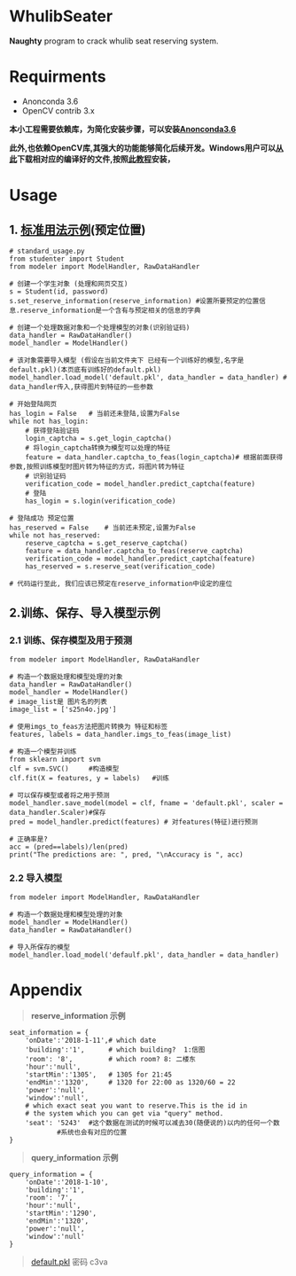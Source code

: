 # WhulibSeater

**Naughty** program to crack whulib seat reserving system.
# Requirments
* Anonconda 3.6
* OpenCV contrib 3.x 

**本小工程需要依赖库，为简化安装步骤，可以安装[Anonconda3.6](https://www.anaconda.com/download/)**

**此外,也依赖OpenCV库,其强大的功能能够简化后续开发。Windows用户可以[从此](https://www.lfd.uci.edu/~gohlke/pythonlibs/#opencv)下载相对应的编译好的文件,按照[此教程](https://www.solarianprogrammer.com/2016/09/17/install-opencv-3-with-python-3-on-windows/)安装，**
# Usage
## 1. [标准用法示例](https://github.com/JinlongLi2016/WhulibSeater/blob/master/standard_usage.py)(预定位置)
	# standard_usage.py
	from studenter import Student
	from modeler import ModelHandler, RawDataHandler
	
	# 创建一个学生对象 (处理和网页交互)
	s = Student(id, password)
	s.set_reserve_information(reserve_information) #设置所要预定的位置信息.reserve_information是一个含有与预定相关的信息的字典
	
	# 创建一个处理数据对象和一个处理模型的对象(识别验证码)
	data_handler = RawDataHandler()
	model_handler = ModelHandler()

	# 该对象需要导入模型 (假设在当前文件夹下 已经有一个训练好的模型,名字是default.pkl)(本页底有训练好的default.pkl)
	model_handler.load_model('default.pkl', data_handler = data_handler) # data_handler传入,获得图片到特征的一些参数
	
	# 开始登陆网页
	has_login = False 	# 当前还未登陆,设置为False
	while not has_login:	
		# 获得登陆验证码
		login_captcha = s.get_login_captcha()
		# 将login_captcha转换为模型可以处理的特征
		feature = data_handler.captcha_to_feas(login_captcha)# 根据前面获得参数,按照训练模型时图片转为特征的方式，将图片转为特征
		# 识别验证码
		verification_code = model_handler.predict_captcha(feature)	
		# 登陆
		has_login = s.login(verification_code)
	
	# 登陆成功 预定位置
	has_reserved = False	# 当前还未预定,设置为False
	while not has_reserved:
		reserve_captcha = s.get_reserve_captcha()
		feature = data_handler.captcha_to_feas(reserve_captcha)
		verification_code = model_handler.predict_captcha(feature)
		has_reserved = s.reserve_seat(verification_code)

	# 代码运行至此, 我们应该已预定在reserve_information中设定的座位

## 2.训练、保存、导入模型示例
### 2.1 训练、保存模型及用于预测
	from modeler import ModelHandler, RawDataHandler
	
	# 构造一个数据处理和模型处理的对象
	data_handler = RawDataHandler()
	model_handler = ModelHandler()
	# image_list是 图片名的列表
	image_list = ['s25n4o.jpg']
	
	# 使用imgs_to_feas方法把图片转换为 特征和标签
	features, labels = data_handler.imgs_to_feas(image_list)
	
	# 构造一个模型并训练
	from sklearn import svm
	clf = svm.SVC()		#构造模型
	clf.fit(X = features, y = labels)	#训练
	
	# 可以保存模型或者将之用于预测
	model_handler.save_model(model = clf, fname = 'default.pkl', scaler = data_handler.Scaler)#保存
	pred = model_handler.predict(features) # 对features(特征)进行预测
	
	# 正确率是?
	acc = (pred==labels)/len(pred)
	print("The predictions are: ", pred, "\nAccuracy is ", acc)

### 2.2 导入模型
	from modeler import ModelHandler, RawDataHandler
	
	# 构造一个数据处理和模型处理的对象
	model_handler = ModelHandler()
	data_handler = RawDataHandler()
	
	# 导入所保存的模型
	model_handler.load_model('defaulf.pkl', data_handler = data_handler)

# Appendix
> **reserve_information 示例**

	seat_information = {
		'onDate':'2018-1-11',# which date 
		'building':'1',      # which building?  1:信图
		'room': '8',         # which room? 8: 二楼东
		'hour':'null',
		'startMin':'1305',   # 1305 for 21:45 
		'endMin':'1320',     # 1320 for 22:00 as 1320/60 = 22
		'power':'null',
		'window':'null',
		# which exact seat you want to reserve.This is the id in
		# the system which you can get via "query" method. 
		'seat': '5243'  #这个数据在测试的时候可以减去30(随便说的)以内的任何一个数
				#系统也会有对应的位置
	}

> **query_information 示例**

	query_information = {
		'onDate':'2018-1-10',
		'building':'1',
		'room': '7',
		'hour':'null',
		'startMin':'1290',
		'endMin':'1320',
		'power':'null',
		'window':'null'
	}

> [default.pkl](https://pan.baidu.com/s/1pLZGTAV)  密码 c3va